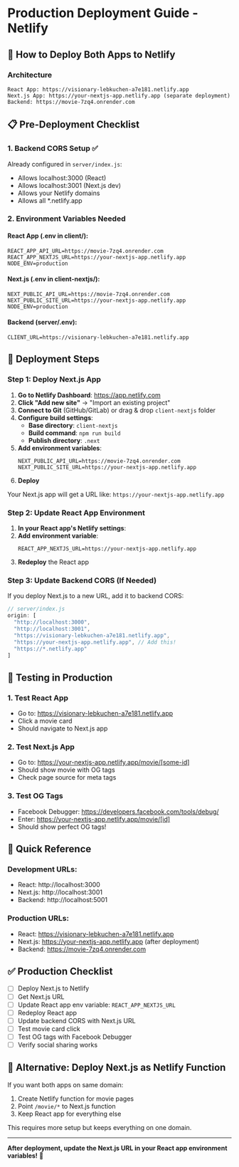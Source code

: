 # Production Deployment Guide - Netlify

## 🚀 How to Deploy Both Apps to Netlify

### Architecture

```
React App: https://visionary-lebkuchen-a7e181.netlify.app
Next.js App: https://your-nextjs-app.netlify.app (separate deployment)
Backend: https://movie-7zq4.onrender.com
```

## 📋 Pre-Deployment Checklist

### 1. Backend CORS Setup ✅
Already configured in `server/index.js`:
- Allows localhost:3000 (React)
- Allows localhost:3001 (Next.js dev)
- Allows your Netlify domains
- Allows all *.netlify.app

### 2. Environment Variables Needed

#### React App (.env in client/):
```env
REACT_APP_API_URL=https://movie-7zq4.onrender.com
REACT_APP_NEXTJS_URL=https://your-nextjs-app.netlify.app
NODE_ENV=production
```

#### Next.js (.env in client-nextjs/):
```env
NEXT_PUBLIC_API_URL=https://movie-7zq4.onrender.com
NEXT_PUBLIC_SITE_URL=https://your-nextjs-app.netlify.app
NODE_ENV=production
```

#### Backend (server/.env):
```env
CLIENT_URL=https://visionary-lebkuchen-a7e181.netlify.app
```

## 🔧 Deployment Steps

### Step 1: Deploy Next.js App

1. **Go to Netlify Dashboard**: https://app.netlify.com
2. **Click "Add new site"** → "Import an existing project"
3. **Connect to Git** (GitHub/GitLab) or drag & drop `client-nextjs` folder
4. **Configure build settings**:
   - **Base directory**: `client-nextjs`
   - **Build command**: `npm run build`
   - **Publish directory**: `.next`
5. **Add environment variables**:
   ```
   NEXT_PUBLIC_API_URL=https://movie-7zq4.onrender.com
   NEXT_PUBLIC_SITE_URL=https://your-nextjs-app.netlify.app
   ```
6. **Deploy**

Your Next.js app will get a URL like: `https://your-nextjs-app.netlify.app`

### Step 2: Update React App Environment

1. **In your React app's Netlify settings**:
2. **Add environment variable**:
   ```
   REACT_APP_NEXTJS_URL=https://your-nextjs-app.netlify.app
   ```
3. **Redeploy** the React app

### Step 3: Update Backend CORS (If Needed)

If you deploy Next.js to a new URL, add it to backend CORS:
```javascript
// server/index.js
origin: [
  "http://localhost:3000",
  "http://localhost:3001",
  "https://visionary-lebkuchen-a7e181.netlify.app",
  "https://your-nextjs-app.netlify.app", // Add this!
  "https://*.netlify.app"
]
```

## 🧪 Testing in Production

### 1. Test React App
- Go to: https://visionary-lebkuchen-a7e181.netlify.app
- Click a movie card
- Should navigate to Next.js app

### 2. Test Next.js App
- Go to: https://your-nextjs-app.netlify.app/movie/[some-id]
- Should show movie with OG tags
- Check page source for meta tags

### 3. Test OG Tags
- Facebook Debugger: https://developers.facebook.com/tools/debug/
- Enter: https://your-nextjs-app.netlify.app/movie/[id]
- Should show perfect OG tags!

## 📝 Quick Reference

### Development URLs:
- React: http://localhost:3000
- Next.js: http://localhost:3001
- Backend: http://localhost:5001

### Production URLs:
- React: https://visionary-lebkuchen-a7e181.netlify.app
- Next.js: https://your-nextjs-app.netlify.app (after deployment)
- Backend: https://movie-7zq4.onrender.com

## ✅ Production Checklist

- [ ] Deploy Next.js to Netlify
- [ ] Get Next.js URL
- [ ] Update React app env variable: `REACT_APP_NEXTJS_URL`
- [ ] Redeploy React app
- [ ] Update backend CORS with Next.js URL
- [ ] Test movie card click
- [ ] Test OG tags with Facebook Debugger
- [ ] Verify social sharing works

## 🎯 Alternative: Deploy Next.js as Netlify Function

If you want both apps on same domain:

1. Create Netlify function for movie pages
2. Point `/movie/*` to Next.js function
3. Keep React app for everything else

This requires more setup but keeps everything on one domain.

---

**After deployment, update the Next.js URL in your React app environment variables!** 🚀
